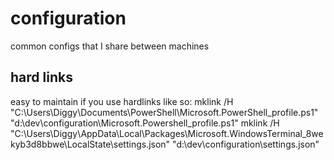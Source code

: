 # configuration
common configs that I share between machines

## hard links
easy to maintain if you use hardlinks like so:
mklink /H "C:\Users\Diggy\Documents\PowerShell\Microsoft.PowerShell_profile.ps1" "d:\dev\configuration\Microsoft.Powershell_profile.ps1"
mklink /H "C:\Users\Diggy\AppData\Local\Packages\Microsoft.WindowsTerminal_8wekyb3d8bbwe\LocalState\settings.json" "d:\dev\configuration\settings.json"
